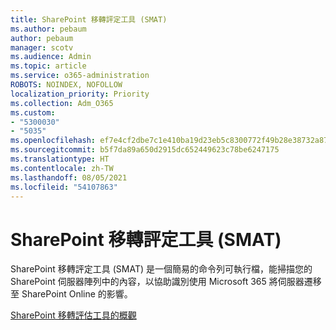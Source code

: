 ```yaml
---
title: SharePoint 移轉評定工具 (SMAT)
ms.author: pebaum
author: pebaum
manager: scotv
ms.audience: Admin
ms.topic: article
ms.service: o365-administration
ROBOTS: NOINDEX, NOFOLLOW
localization_priority: Priority
ms.collection: Adm_O365
ms.custom:
- "5300030"
- "5035"
ms.openlocfilehash: ef7e4cf2dbe7c1e410ba19d23eb5c8300772f49b28e38732a87722259b46f02d
ms.sourcegitcommit: b5f7da89a650d2915dc652449623c78be6247175
ms.translationtype: HT
ms.contentlocale: zh-TW
ms.lasthandoff: 08/05/2021
ms.locfileid: "54107863"
---
```

# <a name="sharepoint-migration-assessment-tool-smat"></a>SharePoint 移轉評定工具 (SMAT)

SharePoint 移轉評定工具 (SMAT) 是一個簡易的命令列可執行檔，能掃描您的 SharePoint 伺服器陣列中的內容，以協助識別使用 Microsoft 365 將伺服器遷移至 SharePoint Online 的影響。

[SharePoint 移轉評估工具的概觀](https://docs.microsoft.com/sharepointmigration/overview-of-the-sharepoint-migration-assessment-tool)
